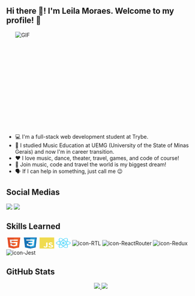 ## Hi there :wave:! I'm Leila Moraes. Welcome to my profile! :hugs:

<img align="right" alt="GIF" src="https://media.giphy.com/media/L1R1tvI9svkIWwpVYr/giphy.gif" width="480px" height="270px" />

- :computer: I'm a full-stack web development student at Trybe.
- :musical_note: I studied Music Education at UEMG (University of the State of Minas Gerais) and now I'm in career transition.
- :heart: I love music, dance, theater, travel, games, and code of course!
- :thought_balloon: Join music, code and travel the world is my biggest dream!
- :speaking_head: If I can help in something, just call me :wink:
  
## Social Medias
 
<div>
  <a href = "mailto:leilamoraesdev@gmail.com"><img src="https://img.shields.io/badge/-Gmail-%23333?style=for-the-badge&logo=gmail&logoColor=white" target="_blank"></a>
  <a href="https://www.linkedin.com/in/leila-moraes-dev/" target="_blank"><img src="https://img.shields.io/badge/-LinkedIn-%230077B5?style=for-the-badge&logo=linkedin&logoColor=white" target="_blank"></a>
</div>

## Skills Learned

<div style="display: inline_block">
  <img align="center" alt="icon-HTML" height="30" width="40" src="https://raw.githubusercontent.com/devicons/devicon/master/icons/html5/html5-original.svg">
  <img align="center" alt="icon-CSS" height="30" width="40" src="https://raw.githubusercontent.com/devicons/devicon/master/icons/css3/css3-original.svg">
  <img align="center" alt="icon-Js" height="30" width="40" src="https://raw.githubusercontent.com/devicons/devicon/master/icons/javascript/javascript-plain.svg">
  <img align="center" alt="icon-React" height="30" width="40" src="https://raw.githubusercontent.com/devicons/devicon/master/icons/react/react-original.svg">
  <img align="center" alt="icon-RTL" height="30" width="40" src="https://testing-library.com/img/octopus-128x128.png">
  <img align="center" alt="icon-ReactRouter" height="30" width="100" src="https://img.shields.io/badge/React_Router-CA4245?style=for-the-badge&logo=react-router&logoColor=white">
  <img align="center" alt="icon-Redux" height="30" width="70" src="https://img.shields.io/badge/Redux-593D88?style=for-the-badge&logo=redux&logoColor=white">
  <img align="center" alt="icon-Jest" height="30" width="70" src="https://img.shields.io/badge/Jest-C21325?style=for-the-badge&logo=jest&logoColor=white">
</div>

## GitHub Stats

<div align="center">
  <a href="https://github.com/leilaMoraes">
  <img height="150em" src="https://github-readme-stats.vercel.app/api?username=leilaMoraes&show_icons=true&theme=dracula&include_all_commits=true&count_private=true"/>
  <img height="150em" src="https://github-readme-stats.vercel.app/api/top-langs/?username=leilaMoraes&layout=compact&langs_count=7&theme=dracula"/>
</div>
